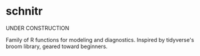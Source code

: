 # schnitr
UNDER CONSTRUCTION

Family of R functions for modeling and diagnostics. Inspired by tidyverse's broom library, geared toward beginners.
